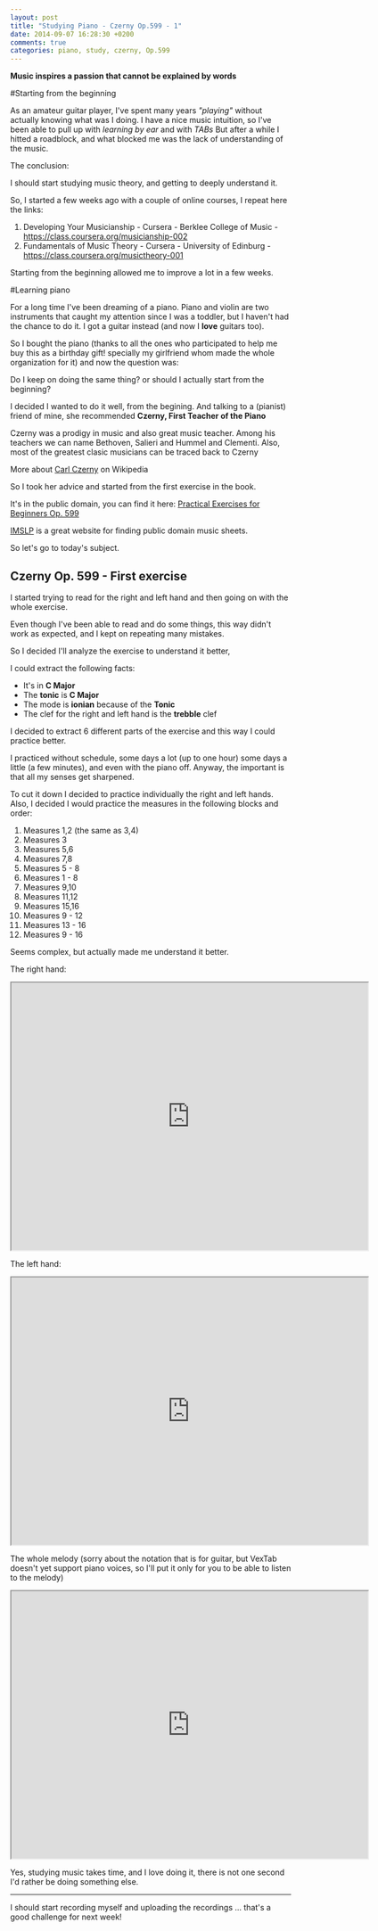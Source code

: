 ```yaml
---
layout: post
title: "Studying Piano - Czerny Op.599 - 1"
date: 2014-09-07 16:28:30 +0200
comments: true
categories: piano, study, czerny, Op.599
---
```

**Music inspires a passion that cannot be explained by words**

#Starting from the beginning



As an amateur guitar player, I've spent many years *"playing"* without actually knowing what was I doing.
I have a nice music intuition, so I've been able to pull up with *learning by ear* and with *TABs*
But after a while I hitted a roadblock, and what blocked me was the lack of understanding of the music.

The conclusion:

I should start studying music theory, and getting to deeply understand it.

So, I started a few weeks ago with a couple of online courses, I repeat here the links:

 1. Developing Your Musicianship - Cursera - Berklee College of Music - https://class.coursera.org/musicianship-002
 2. Fundamentals of Music Theory - Cursera - University of Edinburg - https://class.coursera.org/musictheory-001
 
Starting from the beginning allowed me to improve a lot in a few weeks.

#Learning piano

For a long time I've been dreaming of a piano. Piano and violin are two instruments that caught my attention since I was a toddler, but I haven't had the chance to do it. I got a guitar instead (and now I **love** guitars too).

So I bought the piano (thanks to all the ones who participated to help me buy this as a birthday gift! specially my girlfriend whom made the whole organization for it) and now the question was:

Do I keep on doing the same thing? or should I actually start from the beginning?

I decided I wanted to do it well, from the begining. And talking to a (pianist) friend of mine, she recommended **Czerny, First Teacher of the Piano**

Czerny was a prodigy in music and also great music teacher.
Among his  teachers we can name Bethoven, Salieri and Hummel and Clementi. 
Also, most of the greatest clasic musicians can be traced back to Czerny 

More about [Carl Czerny](http://en.wikipedia.org/wiki/Carl_Czerny "Carl Czerny") on Wikipedia

So I took her advice and started from the first exercise in the book. 

It's in the public domain, you can find it here: [Practical Exercises for Beginners Op. 599](http://imslp.org/wiki/Practical_Exercises_for_Beginners,_Op.599_%28Czerny,_Carl%29)


[IMSLP](http://imslp.org) is a great website for finding public domain music sheets.

So let's go to today's subject.

## Czerny Op. 599 - First exercise

I started trying to read for the right and left hand and then going on with the whole exercise.


Even though I've been able to read and do some things, this way didn't work as expected, and I kept on repeating many mistakes.

So I decided I'll analyze the exercise to understand it better,

I could extract the following facts:

 * It's in **C Major**
 * The **tonic** is **C Major**
 * The mode is **ionian** because of the **Tonic**
 * The clef for the right and left hand is the **trebble** clef
 
I decided to extract 6 different parts of the exercise and this way I could practice better.

I practiced without schedule, some days a lot (up to one hour) some days a little (a few minutes), and even with the piano off. Anyway, the important is that all my senses get sharpened.


To cut it down I decided to practice individually the right and left hands. Also, I decided I would practice the measures in the following blocks and order:

 1. Measures 1,2 (the same as 3,4)
 2. Measures 3
 3. Measures 5,6
 4. Measures 7,8
 5. Measures 5 - 8 
 6. Measures 1 - 8
 7. Measures 9,10
 8. Measures 11,12
 9. Measures 15,16
 11. Measures 9 - 12
 12. Measures 13 - 16
 13. Measures 9 - 16
 
Seems complex, but actually made me understand it better.

The right hand:

<iframe src="http://musicpaste.com/musicapp/embed_score/mXENYyTGFekrbYWHJ7GFMy/" width="640px" height="480px"> <p>Your browser does not support iframes.</p> </iframe> 

The left hand:

<iframe src="http://musicpaste.com/musicapp/embed_score/pZjXBu4aQfkhe95VRPA4M4/" width="640px" height="480px"> <p>Your browser does not support iframes.</p> </iframe> 

The whole melody (sorry about the notation that is for guitar, but VexTab doesn't yet support piano voices, so I'll put it only for you to be able to listen to the melody)

<iframe src="http://musicpaste.com/musicapp/embed_score/QzbvxGvjtb7nbB4mbtsaGS/" width="640px" height="480px"> <p>Your browser does not support iframes.</p> </iframe> 


Yes, studying music takes time, and I love doing it, there is not one second I'd rather be doing something else.

<hr/>

I should start recording myself and uploading the recordings ... that's a good challenge for next week!
